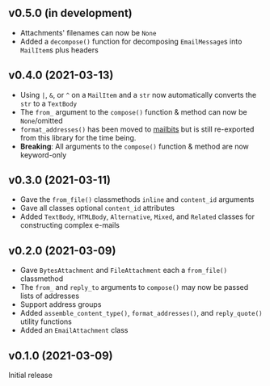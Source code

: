 v0.5.0 (in development)
-----------------------
- Attachments' filenames can now be `None`
- Added a `decompose()` function for decomposing `EmailMessage`s into
  `MailItem`s plus headers

v0.4.0 (2021-03-13)
-------------------
- Using `|`, `&`, or `^` on a `MailItem` and a `str` now automatically converts
  the `str` to a `TextBody`
- The `from_` argument to the `compose()` function & method can now be
  `None`/omitted
- `format_addresses()` has been moved to
  [mailbits](https://github.com/jwodder/mailbits) but is still re-exported from
  this library for the time being.
- **Breaking**: All arguments to the `compose()` function & method are now
  keyword-only

v0.3.0 (2021-03-11)
-------------------
- Gave the `from_file()` classmethods `inline` and `content_id` arguments
- Gave all classes optional `content_id` attributes
- Added `TextBody`, `HTMLBody`, `Alternative`, `Mixed`, and `Related` classes
  for constructing complex e-mails

v0.2.0 (2021-03-09)
-------------------
- Gave `BytesAttachment` and `FileAttachment` each a `from_file()` classmethod
- The `from_` and `reply_to` arguments to `compose()` may now be passed lists
  of addresses
- Support address groups
- Added `assemble_content_type()`, `format_addresses()`, and `reply_quote()`
  utility functions
- Added an `EmailAttachment` class

v0.1.0 (2021-03-09)
-------------------
Initial release
